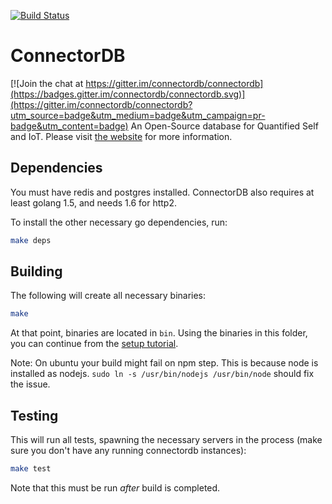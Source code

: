 [![Build Status](https://magnum.travis-ci.com/dkumor/connectordb.svg?token=wkfH9e4qB6qZhTstfRXR&branch=master)](https://magnum.travis-ci.com/dkumor/connectordb)

# ConnectorDB

[![Join the chat at https://gitter.im/connectordb/connectordb](https://badges.gitter.im/connectordb/connectordb.svg)](https://gitter.im/connectordb/connectordb?utm_source=badge&utm_medium=badge&utm_campaign=pr-badge&utm_content=badge)
An Open-Source database for Quantified Self and IoT. Please visit [the website](https://connectordb.github.io) for more information.

## Dependencies
You must have redis and postgres installed. ConnectorDB also requires at least golang 1.5, and needs 1.6 for http2.

To install the other necessary go dependencies, run:

```bash
make deps
```

## Building
The following will create all necessary binaries:

```bash
make
```

At that point, binaries are located in `bin`. Using the binaries in this folder, you can continue from the [setup tutorial](https://connectordb.github.io/download.html).

Note: On ubuntu your build might fail on npm step. This is because node is installed as nodejs.
`sudo ln -s /usr/bin/nodejs /usr/bin/node` should fix the issue.

## Testing
This will run all tests, spawning the necessary servers in the process (make sure you don't have any running connectordb instances):

```bash
make test
```

Note that this must be run _after_ build is completed.
